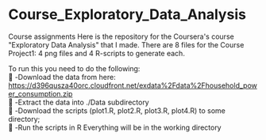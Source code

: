 # Course_Exploratory_Data_Analysis
Course assignments
Here is the repository for the Coursera's course "Exploratory Data Analysis" that I made. There are 8 files for the Course Project1:
4 png files and 4 R-scripts to generate each.  
    
To run this you need to do the following:  
 -Download the data from here: https://d396qusza40orc.cloudfront.net/exdata%2Fdata%2Fhousehold_power_consumption.zip  
 -Extract the data into ./Data subdirectory  
 -Download the scripts (plot1.R, plot2.R, plot3.R, plot4.R) to some directory;  
 -Run the scripts in R
Everything will be in the working directory

